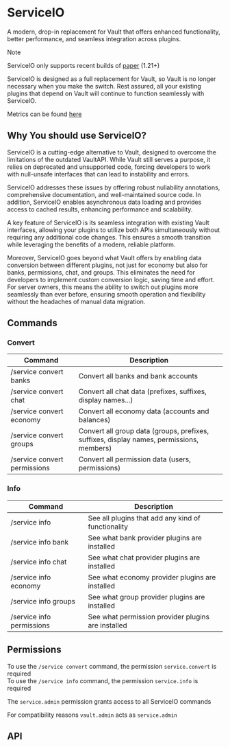 # ServiceIO

A modern, drop-in replacement for Vault that offers enhanced functionality,
better performance, and seamless integration across plugins.

> [!Note]
> ServiceIO only supports recent builds of [paper](https://papermc.io/downloads/paper) (1.21+)
>
> ServiceIO is designed as a full replacement for Vault, so Vault is no longer necessary when you make the switch. Rest
> assured, all your existing plugins that depend on Vault will continue to function seamlessly with ServiceIO.

Metrics can be found [here](https://bstats.org/plugin/bukkit/TheNextLvl%20ServiceIO/23083)

## Why You should use ServiceIO?

ServiceIO is a cutting-edge alternative to Vault, designed to overcome the limitations of the outdated VaultAPI. While
Vault still serves a purpose, it relies on deprecated and unsupported code, forcing developers to work with null-unsafe
interfaces that can lead to instability and errors.

ServiceIO addresses these issues by offering robust nullability annotations, comprehensive documentation, and
well-maintained source code. In addition, ServiceIO enables asynchronous data loading and provides access to cached
results, enhancing performance and scalability.

A key feature of ServiceIO is its seamless integration with existing Vault interfaces, allowing your plugins to utilize
both APIs simultaneously without requiring any additional code changes. This ensures a smooth transition while
leveraging the benefits of a modern, reliable platform.

Moreover, ServiceIO goes beyond what Vault offers by enabling data conversion between different plugins, not just for
economy but also for banks, permissions, chat, and groups. This eliminates the need for developers to implement custom
conversion logic, saving time and effort. For server owners, this means the ability to switch out plugins more
seamlessly than ever before, ensuring smooth operation and flexibility without the headaches of manual data migration.

## Commands

### Convert

| Command                                        | Description                                                                              |
|------------------------------------------------|------------------------------------------------------------------------------------------|
| /service convert banks <source> <target>       | Convert all banks and bank accounts                                                      |
| /service convert chat <source> <target>        | Convert all chat data (prefixes, suffixes, display names...)                             |
| /service convert economy <source> <target>     | Convert all economy data (accounts and balances)                                         |
| /service convert groups <source> <target>      | Convert all group data (groups, prefixes, suffixes, display names, permissions, members) |
| /service convert permissions <source> <target> | Convert all permission data (users, permissions)                                         |

### Info

| Command                   | Description                                        |
|---------------------------|----------------------------------------------------|
| /service info             | See all plugins that add any kind of functionality |
| /service info bank        | See what bank provider plugins are installed       |
| /service info chat        | See what chat provider plugins are installed       |
| /service info economy     | See what economy provider plugins are installed    |
| /service info groups      | See what group provider plugins are installed      |
| /service info permissions | See what permission provider plugins are installed |

## Permissions

To use the `/service convert` command, the permission `service.convert` is required<br/>
To use the `/service info` command, the permission `service.info` is required

The `service.admin` permission grants access to all ServiceIO commands

For compatibility reasons `vault.admin` acts as `service.admin`

## API